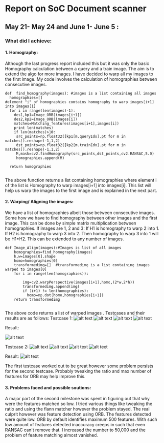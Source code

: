 # Report on SoC Document scanner

 


## **May 21- May 24 and June 1- June 5** : 


### What did I achieve:

#### 1. Homography:

Although the last progress report included this but it was only the basic Homography calculation between a query and a train image. The aim is to extend the algo for more images.
I have decided to warp all my images to the first image. My code involves the calculation of homographies between consecutive images.
```
def  find_homography(images): #images is a list containing all images
  homographies=[]
#element "i" of homographies contains homography to warp images[i+1] into images[i]
  for i in range(len(images)-1):
    des1,kp1=Image_ORB(images[i+1])
    des2,kp2=Image_ORB(images[i])
    matches=Matching_features(images[i+1],images[i])
    print len(matches)
    if len(matches)>10:
     src_points=np.float32([kp1[m.queryIdx].pt for m in matches]).reshape(-1,1,2)
     dst_points=np.float32([kp2[m.trainIdx].pt for m in matches]).reshape(-1,1,2)
     M,mask=cv2.findHomography(src_points,dst_points,cv2.RANSAC,5.0)
     homographies.append(M)

  return homographies
  
```
The above function returns a list containing homographies where element i of the list is Homography to warp images[i+1] into images[i].
This list will help us warp the images to the first image and is explained in the next part.

 
 
#### 2. Warping/ Aligning the images:

We have a list of homographies albeit those between consecutive images. Some how we have to find homography between other images and the first image. This can be done by simple matrix multiplication between homographies. 
If images are 1, 2 and 3:
 If H1 is homography to warp 2 into 1.
 If H2 is homography to warp 3 into 2.
 Then homography to warp 3 into 1 will be H1*H2.
This can be extended to any number of images.

```
def Image_Align(images):#Images is list of all images
    homographies=find_homography(images)
    h,w=images[0].shape
    homo=homographies[0]
    transformedimg=[]  #transformedimg is a list containing images warped to images[0]
    for i in range(len(homographies)):
	
	    img=cv2.warpPerspective(images[i+1],homo,(2*w,2*h))
	    transformedimg.append(img)
	    if (i+1) != len(homographies):
	      homo=np.dot(homo,homographies[i+1])
	return transformedimg      
	
```
	
The above code returns a list of warped images .
Testcases and their results are as follows:
Testcase 1:
![alt text](https://github.com/glitchinthematrix/SoC-document-scanner/blob/master/report/images/cover1.jpg )
![alt text](https://github.com/glitchinthematrix/SoC-document-scanner/blob/master/report/images/cover2.jpg )
![alt text](https://github.com/glitchinthematrix/SoC-document-scanner/blob/master/report/images/cover3.jpg )
![alt text](https://github.com/glitchinthematrix/SoC-document-scanner/blob/master/report/images/cover4.jpg )

Result:

![alt text](https://github.com/glitchinthematrix/SoC-document-scanner/blob/master/report/images/warped1.png )

Testcase 2:
![alt text](https://github.com/glitchinthematrix/SoC-document-scanner/blob/master/report/images/text1.jpg )
![alt text](https://github.com/glitchinthematrix/SoC-document-scanner/blob/master/report/images/text2.jpg )
![alt text](https://github.com/glitchinthematrix/SoC-document-scanner/blob/master/report/images/text3.jpg )
![alt text](https://github.com/glitchinthematrix/SoC-document-scanner/blob/master/report/images/text4.jpg )

Result:
![alt text](https://github.com/glitchinthematrix/SoC-document-scanner/blob/master/report/images/warped2.png )


The first testcase worked out to be great however some problem persists for the second testcase. Probably tweaking the ratio and max number of features for ORB may help improve this.

#### 3. Problems faced and possible soutions:
A major part of the second milestone was spent in figuring out that why were the features matched so low. I tried various things like tweaking the ratio and using the flann matcher however the problem stayed. The real culprit however was feature detection using ORB. The features detected were quite low. 
ORB by default identifies maximum 500 features. With such low amount of features detected inaccuracy creeps in such that even RANSAC can't remove that.
I increased the number to 50,000 and the problem of feature matching almost vanished.











